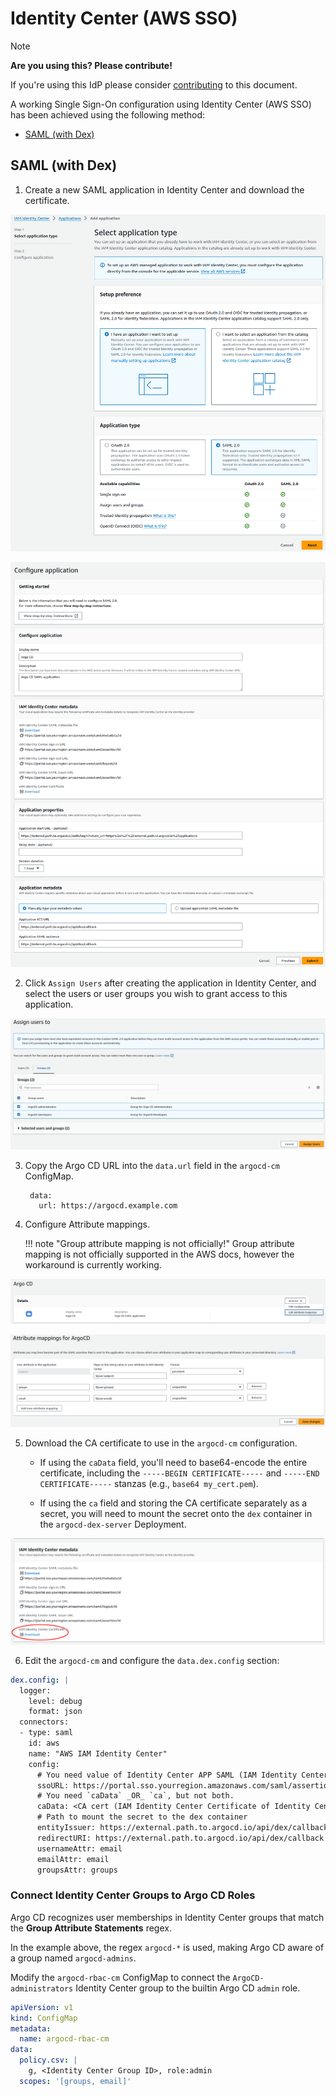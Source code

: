 # Identity Center (AWS SSO)

> [!NOTE]
> **Are you using this? Please contribute!**
>
> If you're using this IdP please consider [contributing](../../developer-guide/docs-site.md) to this document.

A working Single Sign-On configuration using Identity Center (AWS SSO) has been achieved using the following method:

* [SAML (with Dex)](#saml-with-dex)

## SAML (with Dex)

1. Create a new SAML application in Identity Center and download the certificate.

![Identity Center SAML App 1](../../assets/identity-center-1.png)

![Identity Center SAML App 2](../../assets/identity-center-2.png)

2. Click `Assign Users` after creating the application in Identity Center, and select the users or user groups you wish to grant access to this application.

![Identity Center SAML App 3](../../assets/identity-center-3.png)

3. Copy the Argo CD URL into the `data.url` field in the `argocd-cm` ConfigMap.

        data:
          url: https://argocd.example.com

4. Configure Attribute mappings.

    !!! note "Group attribute mapping is not officially!"
        Group attribute mapping is not officially supported in the AWS docs, however the workaround is currently working.

![Identity Center SAML App 4](../../assets/identity-center-4.png)

![Identity Center SAML App 5](../../assets/identity-center-5.png)

<!-- markdownlint-enable MD046 -->

5. Download the CA certificate to use in the `argocd-cm` configuration.

    * If using the `caData` field, you'll need to base64-encode the entire certificate, including the `-----BEGIN CERTIFICATE-----` and `-----END CERTIFICATE-----` stanzas (e.g., `base64 my_cert.pem`).

    * If using the `ca` field and storing the CA certificate separately as a secret, you will need to mount the secret onto the `dex` container in the `argocd-dex-server` Deployment.

![Identity Center SAML App 6](../../assets/identity-center-6.png)

6. Edit the `argocd-cm` and configure the `data.dex.config` section:

<!-- markdownlint-disable MD046 -->
```yaml
dex.config: |
  logger:
    level: debug
    format: json
  connectors:
  - type: saml
    id: aws
    name: "AWS IAM Identity Center"
    config:
      # You need value of Identity Center APP SAML (IAM Identity Center sign-in URL)
      ssoURL: https://portal.sso.yourregion.amazonaws.com/saml/assertion/id
      # You need `caData` _OR_ `ca`, but not both.
      caData: <CA cert (IAM Identity Center Certificate of Identity Center APP SAML) passed through base64 encoding>
      # Path to mount the secret to the dex container
      entityIssuer: https://external.path.to.argocd.io/api/dex/callback
      redirectURI: https://external.path.to.argocd.io/api/dex/callback
      usernameAttr: email
      emailAttr: email
      groupsAttr: groups
```
<!-- markdownlint-enable MD046 -->

### Connect Identity Center Groups to Argo CD Roles

Argo CD recognizes user memberships in Identity Center groups that match the **Group Attribute Statements** regex. 

 In the example above, the regex `argocd-*` is used, making Argo CD aware of a group named `argocd-admins`.

Modify the `argocd-rbac-cm` ConfigMap to connect the `ArgoCD-administrators` Identity Center group to the builtin Argo CD `admin` role.
<!-- markdownlint-disable MD046 -->
```yaml
apiVersion: v1
kind: ConfigMap
metadata:
  name: argocd-rbac-cm
data:
  policy.csv: |
    g, <Identity Center Group ID>, role:admin
  scopes: '[groups, email]'
```
<!-- markdownlint-enable MD046 -->
